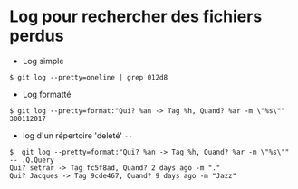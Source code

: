 # Log pour rechercher des fichiers perdus

* Log simple

```
$ git log --pretty=oneline | grep 012d8
```

* Log formatté

```
$ git log --pretty=format:"Qui? %an -> Tag %h, Quand? %ar -m \"%s\"" 300112017
```

* log d'un répertoire 'deleté' `--`

```
$  git log --pretty=format:"Qui? %an -> Tag %h, Quand? %ar -m \"%s\"" -- .Q.Query 
Qui? setrar -> Tag fc5f8ad, Quand? 2 days ago -m "."
Qui? Jacques -> Tag 9cde467, Quand? 9 days ago -m "Jazz"
```
